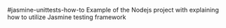 #jasmine-unittests-how-to
Example of the Nodejs project with explaining how to utilize Jasmine testing framework
